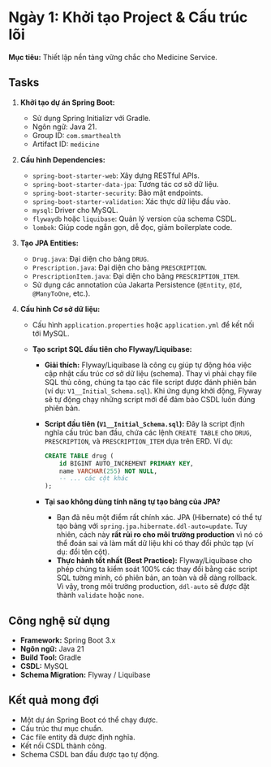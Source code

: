 # Ngày 1: Khởi tạo Project & Cấu trúc lõi

**Mục tiêu:** Thiết lập nền tảng vững chắc cho Medicine Service.

## Tasks

1.  **Khởi tạo dự án Spring Boot:**

    - Sử dụng Spring Initializr với Gradle.
    - Ngôn ngữ: Java 21.
    - Group ID: `com.smarthealth`
    - Artifact ID: `medicine`

2.  **Cấu hình Dependencies:**

    - `spring-boot-starter-web`: Xây dựng RESTful APIs.
    - `spring-boot-starter-data-jpa`: Tương tác cơ sở dữ liệu.
    - `spring-boot-starter-security`: Bảo mật endpoints.
    - `spring-boot-starter-validation`: Xác thực dữ liệu đầu vào.
    - `mysql`: Driver cho MySQL.
    - `flywaydb` hoặc `liquibase`: Quản lý version của schema CSDL.
    - `lombok`: Giúp code ngắn gọn, dễ đọc, giảm boilerplate code.

3.  **Tạo JPA Entities:**

    - `Drug.java`: Đại diện cho bảng `DRUG`.
    - `Prescription.java`: Đại diện cho bảng `PRESCRIPTION`.
    - `PrescriptionItem.java`: Đại diện cho bảng `PRESCRIPTION_ITEM`.
    - Sử dụng các annotation của Jakarta Persistence (`@Entity`, `@Id`, `@ManyToOne`, etc.).

4.  **Cấu hình Cơ sở dữ liệu:**

    - Cấu hình `application.properties` hoặc `application.yml` để kết nối tới MySQL.
    - **Tạo script SQL đầu tiên cho Flyway/Liquibase:**

      - **Giải thích:** Flyway/Liquibase là công cụ giúp tự động hóa việc cập nhật cấu trúc cơ sở dữ liệu (schema). Thay vì phải chạy file SQL thủ công, chúng ta tạo các file script được đánh phiên bản (ví dụ: `V1__Initial_Schema.sql`). Khi ứng dụng khởi động, Flyway sẽ tự động chạy những script mới để đảm bảo CSDL luôn đúng phiên bản.
      - **Script đầu tiên (`V1__Initial_Schema.sql`):** Đây là script định nghĩa cấu trúc ban đầu, chứa các lệnh `CREATE TABLE` cho `DRUG`, `PRESCRIPTION`, và `PRESCRIPTION_ITEM` dựa trên ERD. Ví dụ:

        ```sql
        CREATE TABLE drug (
            id BIGINT AUTO_INCREMENT PRIMARY KEY,
            name VARCHAR(255) NOT NULL,
            -- ... các cột khác
        );
        ```

      - **Tại sao không dùng tính năng tự tạo bảng của JPA?**
        - Bạn đã nêu một điểm rất chính xác. JPA (Hibernate) có thể tự tạo bảng với `spring.jpa.hibernate.ddl-auto=update`. Tuy nhiên, cách này **rất rủi ro cho môi trường production** vì nó có thể đoán sai và làm mất dữ liệu khi có thay đổi phức tạp (ví dụ: đổi tên cột).
        - **Thực hành tốt nhất (Best Practice):** Flyway/Liquibase cho phép chúng ta kiểm soát 100% các thay đổi bằng các script SQL tường minh, có phiên bản, an toàn và dễ dàng rollback. Vì vậy, trong môi trường production, `ddl-auto` sẽ được đặt thành `validate` hoặc `none`.

## Công nghệ sử dụng

- **Framework:** Spring Boot 3.x
- **Ngôn ngữ:** Java 21
- **Build Tool:** Gradle
- **CSDL:** MySQL
- **Schema Migration:** Flyway / Liquibase

## Kết quả mong đợi

- Một dự án Spring Boot có thể chạy được.
- Cấu trúc thư mục chuẩn.
- Các file entity đã được định nghĩa.
- Kết nối CSDL thành công.
- Schema CSDL ban đầu được tạo tự động.
